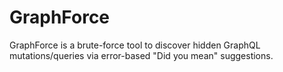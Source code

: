 # GraphForce
GraphForce is a brute-force tool to discover hidden GraphQL mutations/queries via error-based "Did you mean" suggestions.
